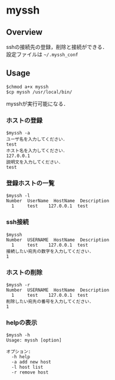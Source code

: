 # myssh

## Overview
sshの接続先の登録，削除と接続ができる．  
設定ファイルは ``~/.myssh_conf``  

## Usage
```
$chmod a+x myssh
$cp myssh /usr/local/bin/
```
mysshが実行可能になる．

### ホストの登録
```
$myssh -a
ユーザ名を入力してください．
test
ホスト名を入力してください．
127.0.0.1
説明文を入力してください．
test
```

### 登録ホストの一覧
```
$myssh -l
Number  UserName  HostName  Description
  1     test    127.0.0.1  test
```

### ssh接続
```
$myssh
Number  USERNAME  HostName  Description
  1     test    127.0.0.1  test
接続したい宛先の数字を入力してください．
1
```

### ホストの削除
```
$myssh -r
Number  USERNAME  HostName  Description
  1     test    127.0.0.1  test
削除したい宛先の番号を入力してください．
1
```

### helpの表示
```
$myssh -h
Usage: myssh [option]

オプション:
  -h help
  -a add new host
  -l host list
  -r remove host

```
